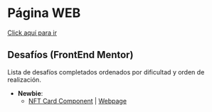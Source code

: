 # Página WEB

[Click aquí para ir](https://GianK128.github.io)

## Desafíos (FrontEnd Mentor)

Lista de desafíos completados ordenados por dificultad y orden de realización.

- **Newbie**:
    - [NFT Card Component](./FEMChallenges/Newbie/NFT-Preview/) | [Webpage](https://GianK128.github.io/FEMChallenges/Newbie/NFT-Preview/)